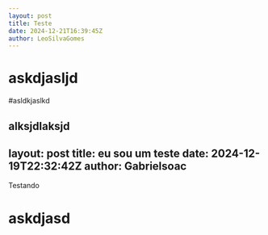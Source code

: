 ```yaml
---
layout: post
title: Teste 
date: 2024-12-21T16:39:45Z
author: LeoSilvaGomes
---
```

# askdjasljd
#asldkjaslkd
 
alksjdlaksjd
---
layout: post
title: eu sou um teste 
date: 2024-12-19T22:32:42Z
author: Gabrielsoac
---
Testando 

# askdjasd
